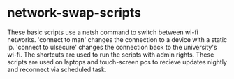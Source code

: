 # network-swap-scripts
These basic scripts use a netsh command to switch between wi-fi networks.
'connect to man' changes the connection to a device with a static ip.
'connect to ulsecure' changes the connection back to the university's wi-fi.
The shortcuts are used to run the scripts with admin rights.
These scripts are used on laptops and touch-screen pcs to recieve updates nightly and reconnect via scheduled task.
